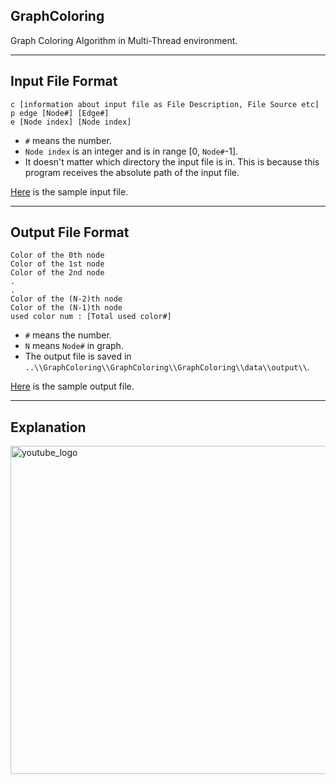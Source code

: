 ## GraphColoring
Graph Coloring Algorithm in Multi-Thread environment.

---

## Input File Format

```
c [information about input file as File Description, File Source etc]
p edge [Node#] [Edge#]
e [Node index] [Node index]
```
- `#` means the number.
- `Node index` is an integer and is in range [0, `Node#`-1].
- It doesn't matter which directory the input file is in. This is because this program receives the absolute path of the input file.

[Here](https://github.com/kimbsu00/GraphColoring/tree/main/GraphColoring/GraphColoring/data/input) is the sample input file.

---

## Output File Format

```
Color of the 0th node
Color of the 1st node
Color of the 2nd node
.
.
Color of the (N-2)th node
Color of the (N-1)th node
used color num : [Total used color#]
```
- `#` means the number.
- `N` means `Node#` in graph.
- The output file is saved in `..\\GraphColoring\\GraphColoring\\GraphColoring\\data\\output\\`.

[Here](https://github.com/kimbsu00/GraphColoring/tree/main/GraphColoring/GraphColoring/data/output) is the sample output file.

---

## Explanation
[<img width="525" alt="youtube_logo" src="https://user-images.githubusercontent.com/58127442/138590334-e3fd03a4-47c4-4ffb-abe8-32aacf8b825e.png">](https://www.youtube.com/watch?v=wl2r9N45gsA)
